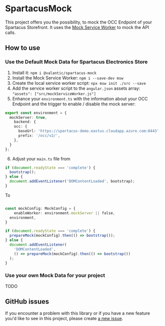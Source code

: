# SpartacusMock

This project offers you the possibility, to mock the OCC Endpoint of your Spartacus Storefront. It uses the [Mock Service Worker](https://mswjs.io/) to mock the API calls.

## How to use

### Use the Default Mock Data for Spartacus Electronics Store 

1. Install it: `npm i @valantic/spartacus-mock`
2. Install the Mock Service Worker: `npm i --save-dev msw`
3. Create the local service worker script: `npx msw init ./src --save`
4. Add the service worker script to the `angular.json` assets array: `"assets": ["src/mockServiceWorker.js"]`
5. Enhance your `environment.ts` with the information about your OCC Endpoint and the trigger to enable / disable the mock server:
```ts
export const environment = {
  mockServer: true,
	backend: {
    occ: {
      baseUrl: 'https://spartacus-demo.eastus.cloudapp.azure.com:8443',
      prefix: '/occ/v2/',
    },
  }
};
```

6. Adjust your `main.ts` file from

```ts
if (document.readyState === 'complete') {
  bootstrap();
} else {
  document.addEventListener('DOMContentLoaded', bootstrap);
}

```

To

```ts

const mockConfig: MockConfig = {
	enableWorker: environment.mockServer || false,
  environment,
}

if (document.readyState === 'complete') {
  prepareMock(mockConfig).then(() => bootstrap());
} else {
  document.addEventListener(
    'DOMContentLoaded',
    () => prepareMock(mockConfig).then(() => bootstrap())
  );
}
```

### Use your own Mock Data for your project

TODO

## GitHub issues

If you encounter a problem with this library or if you have a new feature you'd like to see in this project,
please create [a new issue](https://github.com/valantic/spartacus-mock/issues/new/choose).
